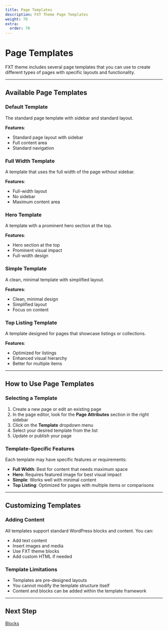 ```yaml
---
title: Page Templates
description: FXT Theme Page Templates
weight: 70
extra:
  order: 70
---
```


# Page Templates

FXT theme includes several page templates that you can use to create different types of pages with specific layouts and functionality.

---

## Available Page Templates

### Default Template

The standard page template with sidebar and standard layout.

**Features**:

- Standard page layout with sidebar
- Full content area
- Standard navigation

### Full Width Template

A template that uses the full width of the page without sidebar.

**Features**:

- Full-width layout
- No sidebar
- Maximum content area

### Hero Template

A template with a prominent hero section at the top.

**Features**:

- Hero section at the top
- Prominent visual impact
- Full-width design

### Simple Template

A clean, minimal template with simplified layout.

**Features**:

- Clean, minimal design
- Simplified layout
- Focus on content

### Top Listing Template

A template designed for pages that showcase listings or collections.

**Features**:

- Optimized for listings
- Enhanced visual hierarchy
- Better for multiple items

---

## How to Use Page Templates

### Selecting a Template

1. Create a new page or edit an existing page
2. In the page editor, look for the **Page Attributes** section in the right sidebar
3. Click on the **Template** dropdown menu
4. Select your desired template from the list
5. Update or publish your page

### Template-Specific Features

Each template may have specific features or requirements:

- **Full Width**: Best for content that needs maximum space
- **Hero**: Requires featured image for best visual impact
- **Simple**: Works well with minimal content
- **Top Listing**: Optimized for pages with multiple items or comparisons

---

## Customizing Templates

### Adding Content

All templates support standard WordPress blocks and content. You can:

- Add text content
- Insert images and media
- Use FXT theme blocks
- Add custom HTML if needed

### Template Limitations

- Templates are pre-designed layouts
- You cannot modify the template structure itself
- Content and blocks can be added within the template framework

---

## Next Step

[Blocks](/docs/fxt/blocks/)

